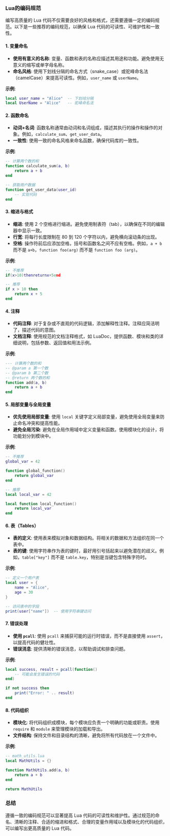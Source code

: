 ### Lua的编码规范

编写高质量的 Lua 代码不仅需要良好的风格和格式，还需要遵循一定的编码规范。以下是一些推荐的编码规范，以确保 Lua 代码的可读性、可维护性和一致性。

#### 1. **变量命名**

- **使用有意义的名称**: 变量、函数和表的名称应描述其用途和功能。避免使用无意义的缩写或单字母名称。
- **命名风格**: 使用下划线分隔的命名方式（snake_case）或驼峰命名法（camelCase）来提高可读性。例如，`user_name` 或 `userName`。

**示例**:

```lua
local user_name = "Alice"  -- 下划线分隔
local UserName = "Alice"   -- 驼峰命名法
```

#### 2. **函数命名**

- **动词+名词**: 函数名称通常由动词和名词组成，描述其执行的操作和操作的对象。例如，`calculate_sum`、`get_user_data`。
- **一致性**: 使用一致的命名风格来命名函数，确保代码库的一致性。

**示例**:

```lua
-- 计算两个数的和
function calculate_sum(a, b)
    return a + b
end

-- 获取用户数据
function get_user_data(user_id)
    -- 实现代码
end
```

#### 3. **缩进与格式**

- **缩进**: 使用 2 个空格进行缩进。避免使用制表符（tab），以确保在不同的编辑器中显示一致。
- **行宽**: 将每行长度限制在 80 到 120 个字符以内，避免横向滚动条的出现。
- **空格**: 操作符前后应添加空格，括号和函数名之间不应有空格。例如，`a + b` 而不是 `a+b`，`function foo(arg)` 而不是 `function foo (arg)`。

**示例**:

```lua
-- 不推荐
if(x>10)thenreturnx+5end

-- 推荐
if x > 10 then
    return x + 5
end
```

#### 4. **注释**

- **代码注释**: 对于复杂或不直观的代码逻辑，添加解释性注释。注释应简洁明了，描述代码的意图。
- **文档注释**: 使用规范的文档注释格式，如 LuaDoc，提供函数、模块和类的详细说明，包括参数、返回值和用法示例。

**示例**:

```lua
--- 计算两个数的和
-- @param a 第一个数
-- @param b 第二个数
-- @return 两个数的和
function add(a, b)
    return a + b
end
```

#### 5. **局部变量与全局变量**

- **优先使用局部变量**: 使用 `local` 关键字定义局部变量，避免使用全局变量来防止命名冲突和提高性能。
- **避免全局污染**: 避免在全局作用域中定义变量和函数。使用模块化的设计，将功能划分到模块中。

**示例**:

```lua
-- 不推荐
global_var = 42

function global_function()
    return global_var
end

-- 推荐
local local_var = 42

local function local_function()
    return local_var
end
```

#### 6. **表（Tables）**

- **表的定义**: 使用表来模拟对象和数据结构。将相关的数据和方法组织在同一个表中。
- **表的键**: 使用字符串作为表的键时，最好用引号括起来以避免潜在的歧义。例如，`table["key"]` 而不是 `table.key`，特别是当键包含特殊字符时。

**示例**:

```lua
-- 定义一个用户表
local user = {
    name = "Alice",
    age = 30
}

-- 访问表中的字段
print(user["name"])  -- 使用字符串键访问
```

#### 7. **错误处理**

- **使用 `pcall`**: 使用 `pcall` 来捕获可能的运行时错误，而不是直接使用 `assert`，以提高代码的健壮性。
- **错误消息**: 提供清晰的错误消息，以帮助调试和排查问题。

**示例**:

```lua
local success, result = pcall(function()
    -- 可能会发生错误的代码
end)

if not success then
    print("Error: " .. result)
end
```

#### 8. **代码组织**

- **模块化**: 将代码组织成模块，每个模块应负责一个明确的功能或职责。使用 `require` 和 `module` 来管理模块的加载和导出。
- **文件结构**: 保持文件和目录结构的清晰，避免将所有代码放在一个文件中。

**示例**:

```lua
-- math_utils.lua
local MathUtils = {}

function MathUtils.add(a, b)
    return a + b
end

return MathUtils
```

### 总结

遵循一致的编码规范可以显著提高 Lua 代码的可读性和维护性。通过规范的命名、清晰的注释、合适的缩进和格式、合理的变量作用域以及模块化的代码组织，可以编写出更高质量的 Lua 代码。